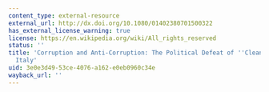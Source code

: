 ```yaml
---
content_type: external-resource
external_url: http://dx.doi.org/10.1080/01402380701500322
has_external_license_warning: true
license: https://en.wikipedia.org/wiki/All_rights_reserved
status: ''
title: 'Corruption and Anti-Corruption: The Political Defeat of ''Clean Hands'' in
  Italy'
uid: 3e0e3d49-53ce-4076-a162-e0eb0960c34e
wayback_url: ''
---
```

